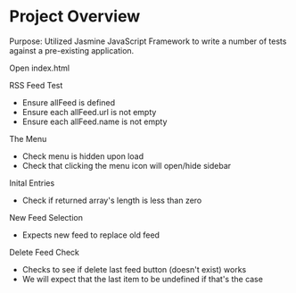# Project Overview

Purpose: Utilized Jasmine JavaScript Framework to write a number of tests against a pre-existing application.

Open index.html

RSS Feed Test
- Ensure allFeed is defined
- Ensure each allFeed.url is not empty
- Ensure each allFeed.name is not empty 

The Menu
- Check menu is hidden upon load
- Check that clicking the menu icon will open/hide sidebar

Inital Entries
- Check if returned array's length is less than zero

New Feed Selection
- Expects new feed to replace old feed

Delete Feed Check
- Checks to see if delete last feed button (doesn't exist) works
- We will expect that the last item to be undefined if that's the case
